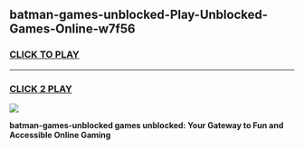 
## batman-games-unblocked-Play-Unblocked-Games-Online-w7f56
<h3>
<a href="https://premium76.site?title=batman-games-unblocked&ref=25A">CLICK TO PLAY</a></h3>
<hr>

<h3>
<a href="https://premium76.site?title=batman-games-unblocked&ref=25A">CLICK 2 PLAY</a>
  
</h3>

<a href="https://premium76.site?title=batman-games-unblocked&ref=25A"><img src="https://clearcache.store/games.png"></a>


**batman-games-unblocked games unblocked: Your Gateway to Fun and Accessible Online Gaming**
